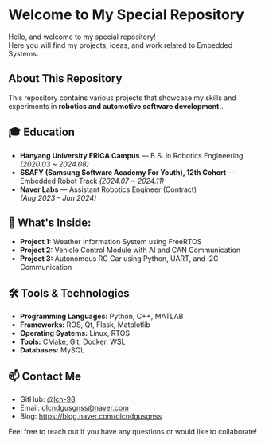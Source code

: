 # Welcome to My Special Repository

Hello, and welcome to my special repository!  
Here you will find my projects, ideas, and work related to Embedded Systems.

## About This Repository
This repository contains various projects that showcase my skills and experiments in **robotics and automotive software development.**.

## 🎓 Education
- **Hanyang University ERICA Campus** — B.S. in Robotics Engineering
  *(2020.03 ~ 2024.08)* 
- **SSAFY (Samsung Software Academy For Youth), 12th Cohort** — Embedded Robot Track
  *(2024.07 ~ 2024.11)* 
- **Naver Labs** — Assistant Robotics Engineer (Contract)  
  *(Aug 2023 – Jun 2024)* 

## 🚀 What's Inside:
- **Project 1:** Weather Information System using FreeRTOS
- **Project 2:** Vehicle Control Module with AI and CAN Communication
- **Project 3:** Autonomous RC Car using Python, UART, and I2C Communication

## 🛠️ Tools & Technologies
- **Programming Languages:** Python, C++, MATLAB
- **Frameworks:** ROS, Qt, Flask, Matplotlib
- **Operating Systems:** Linux, RTOS
- **Tools:** CMake, Git, Docker, WSL
- **Databases:** MySQL

## 📫 Contact Me
- GitHub: [@lch-98](https://github.com/lch-98)
- Email: dlcndgusgnss@naver.com
- Blog: https://blog.naver.com/dlcndgusgnss

Feel free to reach out if you have any questions or would like to collaborate!

<!--
**lch-98/lch-98** is a ✨ _special_ ✨ repository because its `README.md` (this file) appears on your GitHub profile.

Here are some ideas to get you started:

- 🔭 I’m currently working on ...
- 🌱 I’m currently learning ...
- 👯 I’m looking to collaborate on ...
- 🤔 I’m looking for help with ...
- 💬 Ask me about ...
- 📫 How to reach me: ...
- 😄 Pronouns: ...
- ⚡ Fun fact: ...
-->
